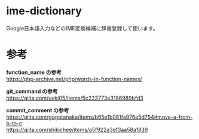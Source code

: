 # ime-dictionary
Google日本語入力などのIME変換候補に辞書登録して使います。

# 参考
 **function_name の参考**<br>
https://php-archive.net/php/words-in-function-names/

 **git_command の参考**<br>
https://qiita.com/ueki05/items/5c233773e3186989bfd3

 **commit_comment の参考**<br>
https://qiita.com/gogotanaka/items/b65e1b081fa976e5d754#move-a-from-b-to-c  
https://qiita.com/shikichee/items/a5f922a3ef3aa58a1839
